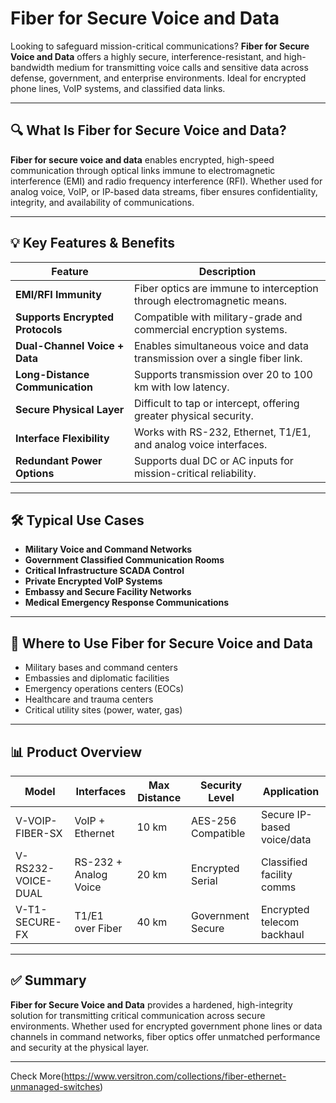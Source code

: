 # Fiber for Secure Voice and Data

Looking to safeguard mission-critical communications? **Fiber for Secure Voice and Data** offers a highly secure, interference-resistant, and high-bandwidth medium for transmitting voice calls and sensitive data across defense, government, and enterprise environments. Ideal for encrypted phone lines, VoIP systems, and classified data links.

---

## 🔍 What Is Fiber for Secure Voice and Data?

**Fiber for secure voice and data** enables encrypted, high-speed communication through optical links immune to electromagnetic interference (EMI) and radio frequency interference (RFI). Whether used for analog voice, VoIP, or IP-based data streams, fiber ensures confidentiality, integrity, and availability of communications.

---

## 💡 Key Features & Benefits

| Feature                          | Description                                                                  |
|----------------------------------|------------------------------------------------------------------------------|
| **EMI/RFI Immunity**             | Fiber optics are immune to interception through electromagnetic means.       |
| **Supports Encrypted Protocols** | Compatible with military-grade and commercial encryption systems.            |
| **Dual-Channel Voice + Data**    | Enables simultaneous voice and data transmission over a single fiber link.   |
| **Long-Distance Communication**  | Supports transmission over 20 to 100 km with low latency.                    |
| **Secure Physical Layer**        | Difficult to tap or intercept, offering greater physical security.           |
| **Interface Flexibility**        | Works with RS-232, Ethernet, T1/E1, and analog voice interfaces.             |
| **Redundant Power Options**      | Supports dual DC or AC inputs for mission-critical reliability.              |

---

## 🛠️ Typical Use Cases

- **Military Voice and Command Networks**  
- **Government Classified Communication Rooms**  
- **Critical Infrastructure SCADA Control**  
- **Private Encrypted VoIP Systems**  
- **Embassy and Secure Facility Networks**  
- **Medical Emergency Response Communications**

---

## 🛒 Where to Use Fiber for Secure Voice and Data

- Military bases and command centers  
- Embassies and diplomatic facilities  
- Emergency operations centers (EOCs)  
- Healthcare and trauma centers  
- Critical utility sites (power, water, gas)

---

## 📊 Product Overview

| Model                  | Interfaces           | Max Distance | Security Level      | Application                          |
|------------------------|----------------------|--------------|---------------------|--------------------------------------|
| V-VOIP-FIBER-SX        | VoIP + Ethernet       | 10 km        | AES-256 Compatible  | Secure IP-based voice/data           |
| V-RS232-VOICE-DUAL     | RS-232 + Analog Voice | 20 km        | Encrypted Serial    | Classified facility comms            |
| V-T1-SECURE-FX         | T1/E1 over Fiber      | 40 km        | Government Secure   | Encrypted telecom backhaul           |

---

## ✅ Summary

**Fiber for Secure Voice and Data** provides a hardened, high-integrity solution for transmitting critical communication across secure environments. Whether used for encrypted government phone lines or data channels in command networks, fiber optics offer unmatched performance and security at the physical layer.

---

Check More(https://www.versitron.com/collections/fiber-ethernet-unmanaged-switches)
